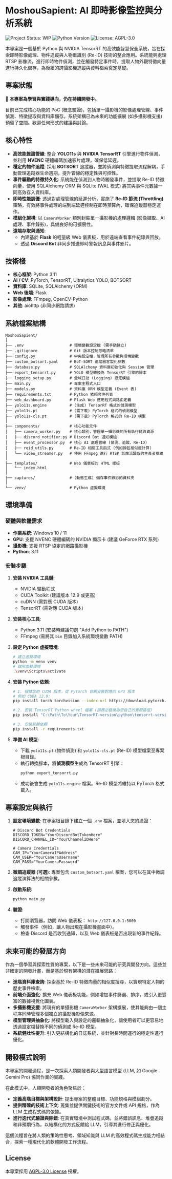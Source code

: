 # MoshouSapient: AI 即時影像監控與分析系統

![Project Status: WIP](https://img.shields.io/badge/status-work%20in%20progress-yellow) ![Python Version](https://img.shields.io/badge/python-3.11-blue)    ![License: AGPL-3.0](https://img.shields.io/badge/license-AGPL--3.0-blue)

本專案是一個基於 Python 與 NVIDIA TensorRT 的高效能智慧保全系統，旨在探索即時影像處理、物件追蹤與人物重識別 (Re-ID) 技術的整合應用。系統能夠處理 RTSP 影像流，進行即時物件偵測，並在觸發特定事件時，提取人物外觀特徵向量進行持久化儲存，為後續的跨攝影機追蹤與資料檢索奠定基礎。

## 專案狀態

:construction: **本專案為學習與實踐導向，仍在持續開發中。**

目前已完成核心功能的 PoC (概念驗證)，包括單一攝影機的影像處理管線、事件偵測、特徵提取與資料庫儲存。系統架構已為未來的功能擴展 (如多攝影機支援) 預留了空間。歡迎任何形式的建議與討論。

## 核心特性

-   **高效能推論管線**: 整合 **YOLO11s** 與 **NVIDIA TensorRT** 引擎進行物件偵測，並利用 **NVENC** 硬體編碼加速影片處理，確保低延遲。
-   **穩定的物件追蹤**: 採用 **BOTSORT** 追蹤器，並將偵測與特徵提取流程解耦，手動管理追蹤器生命週期，提升管線的穩定性與可控性。
-   **事件驅動的特徵持久化**: 系統能在偵測到人物時觸發事件，並提取 Re-ID 特徵向量，使用 SQLAlchemy ORM 與 SQLite (WAL 模式) 將其與事件元數據一同高效存入資料庫。
-   **即時性能調優**: 透過對處理管線的延遲分析，實施了 **Re-ID 節流 (Throttling)** 策略，有效將事件處理的端到端延遲控制在即時預算內，確保追蹤器穩定運作。
-   **模組化架構**: 以 `CameraWorker` 類別封裝單一攝影機的處理邏輯 (影像擷取、AI處理、事件錄影)，具備良好的可擴展性。
-   **遠端存取與通知**:
    -   內建基於 **Flask** 的輕量級 Web 儀表板，用於遠端查看事件紀錄與回放。
    -   透過 **Discord Bot** 非同步推送即時警報訊息與事件影片。

## 技術棧

-   **核心框架**: Python 3.11
-   **AI / CV**: PyTorch, TensorRT, Ultralytics YOLO, BOTSORT
-   **資料庫**: SQLite, SQLAlchemy (ORM)
-   **Web 後端**: Flask
-   **影像處理**: FFmpeg, OpenCV-Python
-   **其他**: aiohttp (非同步網路請求)

## 系統檔案結構

```
MoshouSapient/
│
├── .env                    # 環境變數設定檔 (需手動建立)
├── .gitignore              # Git 版本控制忽略清單
├── config.py               # 中央設定檔，管理所有參數與環境變數
├── custom_botsort.yaml     # BoT-SORT 追蹤器客製化參數
├── database.py             # SQLAlchemy 資料庫初始化與 Session 管理
├── export_tensorrt.py      # YOLO 模型轉換為 TensorRT 引擎的腳本
├── logging_setup.py        # 全域日誌 (Logging) 設定模組
├── main.py                 # 專案主程式入口
├── models.py               # 資料庫 ORM 模型定義 (Event 表)
├── requirements.txt        # Python 依賴套件列表
├── web_dashboard.py        # Flask Web 應用程式與路由定義
├── yolo11s.engine          # (生成) TensorRT 格式的偵測模型
├── yolo11s.pt              # (需下載) PyTorch 格式的偵測模型
├── yolo11s-cls.pt          # (需下載) PyTorch 格式的 Re-ID 模型
│
├── components/             # 核心功能元件
│   ├── camera_worker.py    # 核心類別，管理單一攝影機的所有執行緒與資源
│   ├── discord_notifier.py # Discord Bot 通知模組
│   ├── event_processor.py  # 核心 AI 處理管線 (偵測、追蹤、Re-ID)
│   ├── reid_utils.py       # Re-ID 相關工具函式 (例如餘弦相似度計算)
│   └── video_streamer.py   # 使用 FFmpeg 進行 RTSP 影像流讀取的生產者模組
│
├── templates/              # Web 儀表板的 HTML 樣板
│   └── index.html
│
├── captures/               # (動態生成) 儲存事件錄影的資料夾
│
└── venv/                   # Python 虛擬環境
```

## 環境準備

### 硬體與軟體需求
-   **作業系統**: Windows 10 / 11
-   **GPU**: 支援 NVENC 硬體編碼的 NVIDIA 顯示卡 (建議 GeForce RTX 系列)
-   **攝影機**: 支援 RTSP 協定的網路攝影機
-   **Python**: 3.11

### 安裝步驟

1.  **安裝 NVIDIA 工具鏈**:
    -   NVIDIA 驅動程式
    -   CUDA Toolkit (建議版本 12.9 或更高)
    -   cuDNN (需對應 CUDA 版本)
    -   TensorRT (需對應 CUDA 版本)

2.  **安裝核心工具**:
    -   Python 3.11 (安裝時建議勾選 "Add Python to PATH")
    -   FFmpeg (需將其 `bin` 目錄加入系統環境變數 PATH)

3.  **設定 Python 虛擬環境**:
    ```bash
    # 建立虛擬環境
    python -m venv venv
    # 啟用虛擬環境
    .\venv\Scripts\activate
    ```

4.  **安裝 Python 依賴**:
    ```bash
    # 1. 根據您的 CUDA 版本，從 PyTorch 官網安裝對應的 GPU 版本
    # 例如 CUDA 12.9:
    pip install torch torchvision --index-url https://download.pytorch.org/whl/cu129

    # 2. 安裝 TensorRT Python wheel 檔案 (請務必替換為您自己的實際路徑)
    pip install "C:\Path\To\Your\TensorRT-version\python\tensorrt-version.whl"

    # 3. 安裝其餘依賴
    pip install -r requirements.txt
    ```

5.  **準備 AI 模型**:
    -   下載 `yolo11s.pt` (物件偵測) 和 `yolo11s-cls.pt` (Re-ID) 模型檔案至專案根目錄。
    -   執行轉換腳本，將**偵測模型**生成為 TensorRT 引擎：
        ```bash
        python export_tensorrt.py
        ```
    -   成功後會生成 `yolo11s.engine` 檔案。Re-ID 模型將維持以 PyTorch 格式載入。

## 專案設定與執行

1.  **設定環境變數**:
    在專案根目錄下建立一個 `.env` 檔案，並填入您的憑證：
    ```env
    # Discord Bot Credentials
    DISCORD_TOKEN="YourDiscordBotTokenHere"
    DISCORD_CHANNEL_ID="YourChannelIDHere"

    # Camera Credentials
    CAM_IP="YourCameraIPAddress"
    CAM_USER="YourCameraUsername"
    CAM_PASS="YourCameraPassword"
    ```

2.  **微調追蹤器 (可選)**:
    專案包含 `custom_botsort.yaml` 檔案，您可以在其中微調追蹤演算法的相關參數。

3.  **啟動系統**:
    ```bash
    python main.py
    ```

4.  **驗證**:
    -   打開瀏覽器，訪問 Web 儀表板： `http://127.0.0.1:5000`
    -   觸發事件（例如，讓人物出現在攝影機畫面中）。
    -   檢查 Discord 是否收到通知，以及 Web 儀表板是否出現新的事件紀錄。

## 未來可能的發展方向

作為一個學習與探索性質的專案，以下是一些未來可能的研究與開發方向。這些並非確定的開發計畫，而是基於現有架構的潛在擴展思路：

-   **進階資料庫查詢**: 探索基於 Re-ID 特徵向量的相似度搜尋，以實現特定人物的歷史事件檢索。
-   **前端介面強化**: 擴充 Web 儀表板功能，例如增加事件篩選、排序，或引入更豐富的數據視覺化圖表。
-   **多攝影機支援**: 將現有的單攝影機 `CameraWorker` 架構擴展，使其能夠由一個主程序同時管理多個獨立的攝影機影像來源。
-   **模型管理與抽象化**: 將模型載入與設定的邏輯抽象化，讓使用者可以更容易地透過設定檔替換不同的偵測或 Re-ID 模型。
-   **系統健壯性提升**: 引入更結構化的日誌系統，並針對長時間運行的穩定性進行優化。

## 開發模式說明

本專案的開發過程，是一次探索人類開發者與大型語言模型 (LLM, 如 Google Gemini Pro) 協同作業的實踐。

在此模式中，人類開發者的角色聚焦於：
-   **定義高階目標與架構設計**: 提出專案的整體目標、功能規格與模組劃分。
-   **提供精確的技術上下文**: 蒐集並提供關鍵技術的官方文件或 API 規格，作為 LLM 生成程式碼的依據。
-   **進行迭代式驗證與除錯**: 在真實環境中測試程式碼，並將錯誤訊息、堆疊追蹤和非預期行為，以結構化的方式反饋給 LLM，引導其進行修正與優化。

這個流程旨在將人類的策略性思考、領域知識與 LLM 的高效程式碼生成能力相結合，探索一種現代化的軟體開發工作流程。

## License

本專案採用 [AGPL-3.0 License](https://www.gnu.org/licenses/agpl-3.0.html) 授權。